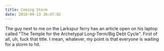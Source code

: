 ```yaml
---
title: Coming Storm
date: 2018-09-13 16:47:02
---
```


The guy next to me on the Larkspur ferry has an article open on his laptop called "The Temple for the Archetypal Long-Term/Big Debt Cycle".  First of all, uh, fuck that title.  I mean, whatever, my point is that everyone is waiting for a storm to hit.
